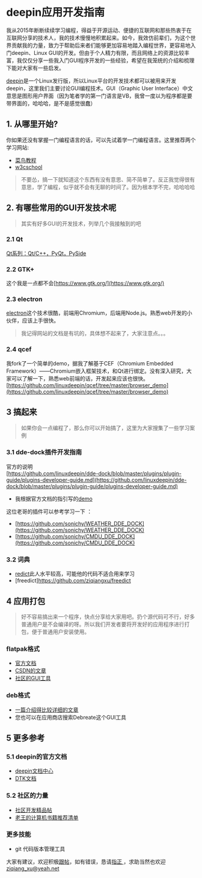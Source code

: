 # deepin应用开发指南 
我从2015年断断续续学习编程，得益于开源运动、便捷的互联网和那些热衷于在互联网分享的技术人，我的技术慢慢地积累起来。如今，我效仿前辈们，为这个世界贡献我的力量，致力于帮助后来者们能够更加容易地踏入编程世界，更容易地入门deepin、Linux GUI的开发。但由于个人精力有限，而且网络上的资源比较丰富，我仅仅分享一些我入门GUI程序开发的一些经验，希望在我笼统的介绍和梳理下能对大家有一些启发。

[deepin](https://www.deepin.com)是一个Linux发行版，所以Linux平台的开发技术都可以被用来开发deepin，这里我们主要讨论GUI编程技术。GUI（Graphic User Interface）中文意思是图形用户界面（因为笔者学的第一门语言是VB，我曾一度以为程序都是要带界面的，哈哈哈，是不是感觉很蠢）

## 1. 从哪里开始?
你如果还没有掌握一门编程语言的话，可以先试着学一门编程语言。这里推荐两个学习网站:    
- [菜鸟教程](http://www.runoob.com)
- [w3cschool](https://www.w3cschool.cn)
> 不要怂，搞一下就知道这个东西有没有意思、简不简单了。反正我觉得很有意思，学了编程，似乎就不会有无聊的时间了。因为根本学不完，哈哈哈哈

## 2. 有哪些常用的GUI开发技术呢
> 其实有好多GUI的开发技术，列举几个我接触到的吧

### 2.1 Qt
[Qt系列：Qt/C++，PyQt，PySide](https://github.com/ziqiangxu/deepin-develop-guide/blob/master/qt.md)

### 2.2 GTK+
这个我是一点都不会[https://www.gtk.org/](https://www.gtk.org/)

### 2.3 electron
[electron](https://electronjs.org/)这个技术很酷，前端用Chromium，后端用Node.js。熟悉web开发的小伙伴，应该上手很快。
> 我记得网站的文档是有坑的，具体想不起来了，大家注意点。。。

### 2.4 qcef
我fork了一个简单的demo，据我了解基于CEF（Chromium Embedded Framework）——Chromium嵌入框架技术，和Qt进行绑定。没有深入研究，大家可以了解一下，熟悉web前端的话，开发起来应该也很快。
[https://github.com/linuxdeepin/qcef/tree/master/browser_demo](https://github.com/linuxdeepin/qcef/tree/master/browser_demo)

## 3 搞起来
> 如果你会一点编程了，那么你可以开始搞了，这里为大家搜集了一些学习案例

### 3.1 dde-dock插件开发指南
官方的说明    
[https://github.com/linuxdeepin/dde-dock/blob/master/plugins/plugin-guide/plugins-developer-guide.md](https://github.com/linuxdeepin/dde-dock/blob/master/plugins/plugin-guide/plugins-developer-guide.md) 
- 我根据官方文档的指引写的[demo]()

这位老哥的插件可以参考学习一下 ：    
- [https://github.com/sonichy/WEATHER_DDE_DOCK](https://github.com/sonichy/WEATHER_DDE_DOCK)
- [https://github.com/sonichy/CMDU_DDE_DOCK](https://github.com/sonichy/CMDU_DDE_DOCK)

### 3.2 词典
- [redict](https://github.com/rekols/redict)此人水平较高，可能他的代码不适合用来学习
- [freedict]https://github.com/ziqiangxu/freedict

## 4 应用打包
> 好不容易搞出来一个程序，快点分享给大家用吧。扔个源代码可不行，好多普通用户是不会编译的呀。所以我们开发者要将开发好的应用程序进行打包，便于普通用户安装使用。

### flatpak格式    
- [官方文档](http://docs.flatpak.org/en/latest/introduction.html)    
- [CSDN的文章](https://blog.csdn.net/beyond_zhangna/article/details/78335747)
- [社区的GUI工具](https://bbs.deepin.org/forum.php?mod=viewthread&tid=152879)    

### deb格式    
- [一篇介绍得比较详细的文章](https://www.cnblogs.com/Genesis-007/p/5219960.html)
- 您也可以在应用商店搜索Debreate这个GUI工具

## 5 更多参考

### 5.1 deepin的官方文档
- [deepin文档中心](https://docs.deepin.io)
- [DTK文档](https://docs.deepin.io/dtk/index.html)

### 5.2 社区的力量
- [社区开发精品帖](https://bbs.deepin.org/forum.php?mod=forumdisplay&fid=49&filter=digest&digest=1)
- [老王的计算机书籍推荐清单](https://www.jianshu.com/p/9d7bc8e84087)

### 更多技能
- git 代码版本管理工具

大家有建议，欢迎积极[跟帖](https://github.com/ziqiangxu/deepin-develop-guide/issues/new)，如有错误，恳请[指正
](https://github.com/ziqiangxu/deepin-develop-guide/issues/new)，求助当然也欢迎[ziqiang_xu@yeah.net](mailto:ziqiang_xu@yeah.net)

